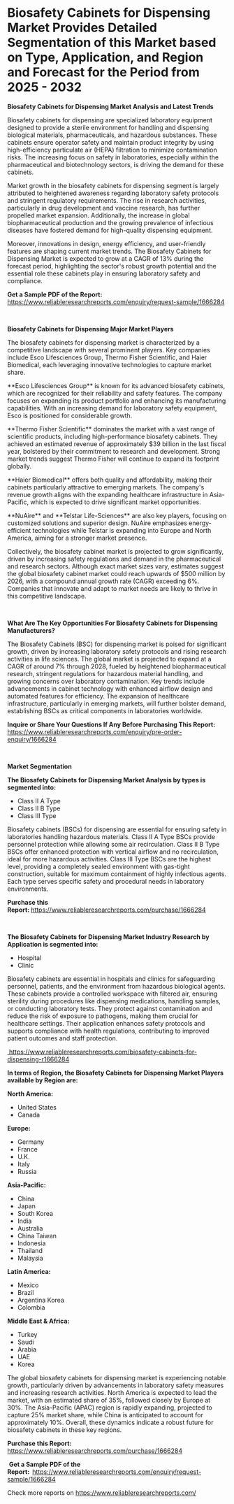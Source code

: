 <p><h1>Biosafety Cabinets for Dispensing Market Provides Detailed Segmentation of this Market based on Type, Application, and Region and Forecast for the Period from 2025 - 2032</h1></p><p><strong>Biosafety Cabinets for Dispensing Market Analysis and Latest Trends</strong></p>
<p><p>Biosafety cabinets for dispensing are specialized laboratory equipment designed to provide a sterile environment for handling and dispensing biological materials, pharmaceuticals, and hazardous substances. These cabinets ensure operator safety and maintain product integrity by using high-efficiency particulate air (HEPA) filtration to minimize contamination risks. The increasing focus on safety in laboratories, especially within the pharmaceutical and biotechnology sectors, is driving the demand for these cabinets.</p><p>Market growth in the biosafety cabinets for dispensing segment is largely attributed to heightened awareness regarding laboratory safety protocols and stringent regulatory requirements. The rise in research activities, particularly in drug development and vaccine research, has further propelled market expansion. Additionally, the increase in global biopharmaceutical production and the growing prevalence of infectious diseases have fostered demand for high-quality dispensing equipment.</p><p>Moreover, innovations in design, energy efficiency, and user-friendly features are shaping current market trends. The Biosafety Cabinets for Dispensing Market is expected to grow at a CAGR of 13% during the forecast period, highlighting the sector's robust growth potential and the essential role these cabinets play in ensuring laboratory safety and compliance.</p></p>
<p><strong>Get a Sample PDF of the Report:&nbsp;</strong> <a href="https://www.reliableresearchreports.com/enquiry/request-sample/1666284?utm_campaign=2251&utm_medium=2&utm_source=Github&utm_content=ia&utm_term=04032025&utm_id=biosafety-cabinets-for-dispensing">https://www.reliableresearchreports.com/enquiry/request-sample/1666284</a></p>
<p>&nbsp;</p>
<p><strong>Biosafety Cabinets for Dispensing Major Market Players</strong></p>
<p><p>The biosafety cabinets for dispensing market is characterized by a competitive landscape with several prominent players. Key companies include Esco Lifesciences Group, Thermo Fisher Scientific, and Haier Biomedical, each leveraging innovative technologies to capture market share.</p><p>**Esco Lifesciences Group** is known for its advanced biosafety cabinets, which are recognized for their reliability and safety features. The company focuses on expanding its product portfolio and enhancing its manufacturing capabilities. With an increasing demand for laboratory safety equipment, Esco is positioned for considerable growth.</p><p>**Thermo Fisher Scientific** dominates the market with a vast range of scientific products, including high-performance biosafety cabinets. They achieved an estimated revenue of approximately $39 billion in the last fiscal year, bolstered by their commitment to research and development. Strong market trends suggest Thermo Fisher will continue to expand its footprint globally.</p><p>**Haier Biomedical** offers both quality and affordability, making their cabinets particularly attractive to emerging markets. The company's revenue growth aligns with the expanding healthcare infrastructure in Asia-Pacific, which is expected to drive significant market opportunities.</p><p>**NuAire** and **Telstar Life-Sciences** are also key players, focusing on customized solutions and superior design. NuAire emphasizes energy-efficient technologies while Telstar is expanding into Europe and North America, aiming for a stronger market presence. </p><p>Collectively, the biosafety cabinet market is projected to grow significantly, driven by increasing safety regulations and demand in the pharmaceutical and research sectors. Although exact market sizes vary, estimates suggest the global biosafety cabinet market could reach upwards of $500 million by 2026, with a compound annual growth rate (CAGR) exceeding 6%. Companies that innovate and adapt to market needs are likely to thrive in this competitive landscape.</p></p>
<p>&nbsp;</p>
<p><strong>What Are The Key Opportunities For Biosafety Cabinets for Dispensing Manufacturers?</strong></p>
<p><p>The Biosafety Cabinets (BSC) for dispensing market is poised for significant growth, driven by increasing laboratory safety protocols and rising research activities in life sciences. The global market is projected to expand at a CAGR of around 7% through 2028, fueled by heightened biopharmaceutical research, stringent regulations for hazardous material handling, and growing concerns over laboratory contamination. Key trends include advancements in cabinet technology with enhanced airflow design and automated features for efficiency. The expansion of healthcare infrastructure, particularly in emerging markets, will further bolster demand, establishing BSCs as critical components in laboratories worldwide.</p></p>
<p><strong>Inquire or Share Your Questions If Any Before Purchasing This Report:</strong> <a href="https://www.reliableresearchreports.com/enquiry/pre-order-enquiry/1666284?utm_campaign=2251&utm_medium=2&utm_source=Github&utm_content=ia&utm_term=04032025&utm_id=biosafety-cabinets-for-dispensing">https://www.reliableresearchreports.com/enquiry/pre-order-enquiry/1666284</a></p>
<p>&nbsp;</p>
<p><strong>Market Segmentation</strong></p>
<p><strong>The Biosafety Cabinets for Dispensing Market Analysis by types is segmented into:</strong></p>
<p><ul><li>Class II A Type</li><li>Class II B Type</li><li>Class III Type</li></ul></p>
<p><p>Biosafety cabinets (BSCs) for dispensing are essential for ensuring safety in laboratories handling hazardous materials. Class II A Type BSCs provide personnel protection while allowing some air recirculation. Class II B Type BSCs offer enhanced protection with vertical airflow and no recirculation, ideal for more hazardous activities. Class III Type BSCs are the highest level, providing a completely sealed environment with gas-tight construction, suitable for maximum containment of highly infectious agents. Each type serves specific safety and procedural needs in laboratory environments.</p></p>
<p><strong>Purchase this Report:&nbsp;</strong><a href="https://www.reliableresearchreports.com/purchase/1666284?utm_campaign=2251&utm_medium=2&utm_source=Github&utm_content=ia&utm_term=04032025&utm_id=biosafety-cabinets-for-dispensing">https://www.reliableresearchreports.com/purchase/1666284</a></p>
<p>&nbsp;</p>
<p><strong>The Biosafety Cabinets for Dispensing Market Industry Research by Application is segmented into:</strong></p>
<p><ul><li>Hospital</li><li>Clinic</li></ul></p>
<p><p>Biosafety cabinets are essential in hospitals and clinics for safeguarding personnel, patients, and the environment from hazardous biological agents. These cabinets provide a controlled workspace with filtered air, ensuring sterility during procedures like dispensing medications, handling samples, or conducting laboratory tests. They protect against contamination and reduce the risk of exposure to pathogens, making them crucial for healthcare settings. Their application enhances safety protocols and supports compliance with health regulations, contributing to improved patient outcomes and staff protection.</p></p>
<p><a href="https://www.reliableresearchreports.com/biosafety-cabinets-for-dispensing-r1666284?utm_campaign=2251&utm_medium=2&utm_source=Github&utm_content=ia&utm_term=04032025&utm_id=biosafety-cabinets-for-dispensing">&nbsp;https://www.reliableresearchreports.com/biosafety-cabinets-for-dispensing-r1666284</a></p>
<p><strong>In terms of Region, the Biosafety Cabinets for Dispensing Market Players available by Region are:</strong></p>
<p>
    <p> <strong> North America: </strong>
        <ul>
            <li>United States</li>
            <li>Canada</li>
        </ul>
        </p> 
    <p> <strong> Europe: </strong>
        <ul>
            <li>Germany</li>
            <li>France</li>
            <li>U.K.</li>
            <li>Italy</li>
            <li>Russia</li>
        </ul>
        </p> 
    <p> <strong> Asia-Pacific: </strong>
        <ul>
            <li>China</li>
            <li>Japan</li>
            <li>South Korea</li>
            <li>India</li>
            <li>Australia</li>
            <li>China Taiwan</li>
            <li>Indonesia</li>
            <li>Thailand</li>
            <li>Malaysia</li>
        </ul>
        </p> 
    <p> <strong> Latin America: </strong>
        <ul>
            <li>Mexico</li>
            <li>Brazil</li>
            <li>Argentina Korea</li>
            <li>Colombia</li>
        </ul>
        </p> 
    <p> <strong> Middle East & Africa: </strong>
        <ul>
            <li>Turkey</li>
            <li>Saudi</li>
            <li>Arabia</li>
            <li>UAE</li>
            <li>Korea</li>
        </ul>
    </p>
    </p>
<p><p>The global biosafety cabinets for dispensing market is experiencing notable growth, particularly driven by advancements in laboratory safety measures and increasing research activities. North America is expected to lead the market, with an estimated share of 35%, followed closely by Europe at 30%. The Asia-Pacific (APAC) region is rapidly expanding, projected to capture 25% market share, while China is anticipated to account for approximately 10%. Overall, these dynamics indicate a robust future for biosafety cabinets in these key regions.</p></p>
<p><strong>Purchase this Report: </strong><a href="https://www.reliableresearchreports.com/purchase/1666284?utm_campaign=2251&utm_medium=2&utm_source=Github&utm_content=ia&utm_term=04032025&utm_id=biosafety-cabinets-for-dispensing">https://www.reliableresearchreports.com/purchase/1666284</a></p>
<p>&nbsp;<strong>Get a Sample PDF of the Report:&nbsp;&nbsp;</strong><a href="https://www.reliableresearchreports.com/enquiry/request-sample/1666284?utm_campaign=2251&utm_medium=2&utm_source=Github&utm_content=ia&utm_term=04032025&utm_id=biosafety-cabinets-for-dispensing">https://www.reliableresearchreports.com/enquiry/request-sample/1666284</a></p>
<p><strong></strong></p>
<p>Check more reports on <a href="https://www.reliableresearchreports.com/?utm_campaign=2251&utm_medium=2&utm_source=Github&utm_content=ia&utm_term=04032025&utm_id=biosafety-cabinets-for-dispensing">https://www.reliableresearchreports.com/</a></p>